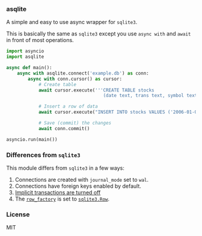 ### asqlite

A simple and easy to use async wrapper for `sqlite3`.

This is basically the same as `sqlite3` except you use `async with` and `await` in front of most operations.

```python
import asyncio
import asqlite

async def main():
    async with asqlite.connect('example.db') as conn:
        async with conn.cursor() as cursor:
            # Create table
            await cursor.execute('''CREATE TABLE stocks
                                    (date text, trans text, symbol text, qty real, price real)''')

            # Insert a row of data
            await cursor.execute("INSERT INTO stocks VALUES ('2006-01-05','BUY','RHAT',100,35.14)")

            # Save (commit) the changes
            await conn.commit()

asyncio.run(main())
```

### Differences from `sqlite3`

This module differs from `sqlite3` in a few ways:

1. Connections are created with `journal_mode` set to `wal`.
2. Connections have foreign keys enabled by default.
3. [Implicit transactions are turned off][implicit-transactions]
4. The [`row_factory`][row_factory] is set to [`sqlite3.Row`][Row].

[implicit-transactions]: https://docs.python.org/3/library/sqlite3.html#transaction-control
[row_factory]: https://docs.python.org/3/library/sqlite3.html#sqlite3.Connection.row_factory
[Row]: https://docs.python.org/3/library/sqlite3.html#sqlite3.Row

### License

MIT
